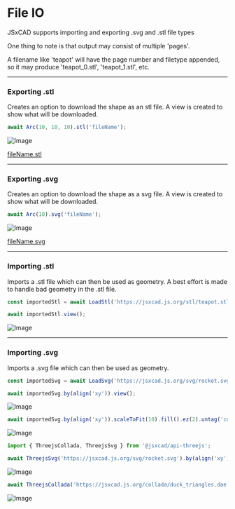 # File IO
JSxCAD supports importing and exporting .svg and .stl file types

One thing to note is that output may consist of multiple 'pages'.

A filename like 'teapot' will have the page number and filetype appended, so it may produce 'teapot_0.stl', 'teapot_1.stl', etc.

---
### Exporting .stl
Creates an option to download the shape as an stl file. A view is created to show what will be downloaded.

```JavaScript
await Arc(10, 10, 10).stl('fileName');
```

![Image](file_import_and_export.md.$4_fileName.png)

[fileName.stl](file_import_and_export.fileName.stl)

---
### Exporting .svg
Creates an option to download the shape as a svg file. A view is created to show what will be downloaded.

```JavaScript
await Arc(10).svg('fileName');
```

![Image](file_import_and_export.md.$6_fileName.png)

[fileName.svg](file_import_and_export.fileName.svg)

---
### Importing .stl
Imports a .stl file which can then be used as geometry. A best effort is made to handle bad geometry in the .stl file.

```JavaScript
const importedStl = await LoadStl('https://jsxcad.js.org/stl/teapot.stl');
```

```JavaScript
await importedStl.view();
```

![Image](file_import_and_export.md.$8.png)

---
### Importing .svg
Imports a .svg file which can then be used as geometry.

```JavaScript
const importedSvg = await LoadSvg('https://jsxcad.js.org/svg/rocket.svg', { fill: false })
```

```JavaScript
await importedSvg.by(align('xy')).view();
```

![Image](file_import_and_export.md.$10.png)

```JavaScript
await importedSvg.by(align('xy')).scaleToFit(10).fill().ez(2).untag('color:#090000').view();
```

![Image](file_import_and_export.md.$11.png)

```JavaScript
import { ThreejsCollada, ThreejsSvg } from '@jsxcad/api-threejs';
```

```JavaScript
await ThreejsSvg('https://jsxcad.js.org/svg/rocket.svg').by(align('xy')).view();
```

![Image](file_import_and_export.md.$12.png)

```JavaScript
await ThreejsCollada('https://jsxcad.js.org/collada/duck_triangles.dae').rx(1/4).view();
```

![Image](file_import_and_export.md.$13.png)
